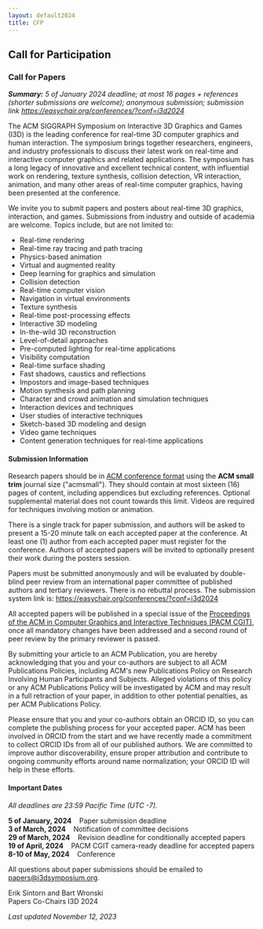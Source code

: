 ```yaml
---
layout: default2024
title: CFP
---
```


## Call for Participation

### Call for Papers


*__Summary:__ 5 of January 2024 deadline; at most 16 pages + references (shorter submissions are welcome); anonymous submission; submission link <https://easychair.org/conferences/?conf=i3d2024>*


The ACM SIGGRAPH Symposium on Interactive 3D Graphics and Games (I3D) is the leading conference for real-time 3D computer graphics and human interaction. The symposium brings together researchers, engineers, and industry professionals to discuss their latest work on real-time and interactive computer graphics and related applications. The symposium has a long legacy of innovative and excellent technical content, with influential work on rendering, texture synthesis, collision detection, VR interaction, animation, and many other areas of real-time computer graphics, having been presented at the conference.

We invite you to submit papers and posters about real-time 3D graphics, interaction, and games. Submissions from industry and outside of academia are welcome. Topics include, but are not limited to:

- Real-time rendering
- Real-time ray tracing and path tracing
- Physics-based animation
- Virtual and augmented reality
- Deep learning for graphics and simulation
- Collision detection
- Real-time computer vision
- Navigation in virtual environments
- Texture synthesis
- Real-time post-processing effects
- Interactive 3D modeling
- In-the-wild 3D reconstruction
- Level-of-detail approaches
- Pre-computed lighting for real-time applications
- Visibility computation
- Real-time surface shading
- Fast shadows, caustics and reflections
- Impostors and image-based techniques
- Motion synthesis and path planning
- Character and crowd animation and simulation techniques
- Interaction devices and techniques
- User studies of interactive techniques
- Sketch-based 3D modeling and design
- Video game techniques
- Content generation techniques for real-time applications



#### Submission Information

Research papers should be in [ACM conference format](https://www.siggraph.org/learn/instructions-authors) using the **ACM small trim** journal size ("acmsmall"). They should contain at most sixteen (16) pages of content, including appendices but excluding references. Optional supplemental material does not count towards this limit. Videos are required for techniques involving motion or animation.

There is a single track for paper submission, and authors will be asked to present a 15-20 minute talk on each accepted paper at the conference. At least one (1) author from each accepted paper must register for the conference. Authors of accepted papers will be invited to optionally present their work during the posters session.

Papers must be submitted anonymously and will be evaluated by double-blind peer review from an international paper committee of published authors and tertiary reviewers. There is no rebuttal process. The submission system link is: <https://easychair.org/conferences/?conf=i3d2024>

All accepted papers will be published in a special issue of the [Proceedings of the ACM in Computer Graphics and Interactive Techniques (PACM CGIT)](https://dl.acm.org/journal/pacmcgit), once all mandatory changes have been addressed and a second round of peer review by the primary reviewer is passed.

By submitting your article to an ACM Publication, you are hereby acknowledging that you and your co-authors are subject to all ACM Publications Policies, including ACM's new Publications Policy on Research Involving Human Participants and Subjects. Alleged violations of this policy or any ACM Publications Policy will be investigated by ACM and may result in a full retraction of your paper, in addition to other potential penalties, as per ACM Publications Policy.

Please ensure that you and your co-authors obtain an ORCID ID, so you can complete the publishing process for your accepted paper. ACM has been involved in ORCID from the start and we have recently made a commitment to collect ORCID IDs from all of our published authors. We are committed to improve author discoverability, ensure proper attribution and contribute to ongoing community efforts around name normalization; your ORCID ID will help in these efforts.

#### Important Dates
*All deadlines are 23:59 Pacific Time (UTC -7).*

**5 of January, 2024** &nbsp;&nbsp; Paper submission deadline\
**3 of March, 2024** &nbsp;&nbsp; Notification of committee decisions\
**29 of March, 2024** &nbsp;&nbsp; Revision deadline for conditionally accepted papers\
**19 of April, 2024** &nbsp;&nbsp; PACM CGIT camera-ready deadline for accepted papers\
**8-10 of May, 2024** &nbsp;&nbsp; Conference

All questions about paper submissions should be emailed to [papers@i3dsymposium.org](mailto:papers@i3dsymposium.org).

Erik Sintorn and Bart Wronski\
Papers Co-Chairs I3D 2024

*Last updated November 12, 2023*

